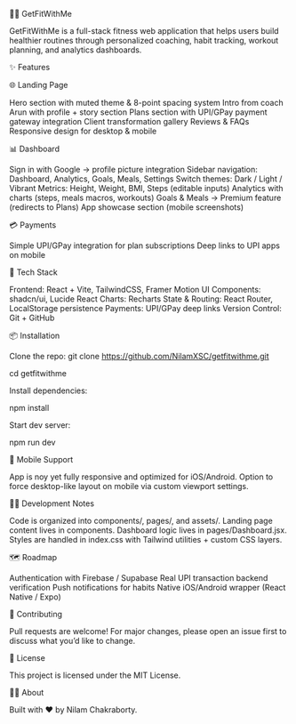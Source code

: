 🏃‍♂️ GetFitWithMe

GetFitWithMe is a full-stack fitness web application that helps users build healthier routines through personalized coaching, habit tracking, workout planning, and analytics dashboards.

✨ Features

🌐 Landing Page

Hero section with muted theme & 8-point spacing system
Intro from coach Arun with profile + story section
Plans section with UPI/GPay payment gateway integration
Client transformation gallery
Reviews & FAQs
Responsive design for desktop & mobile

📊 Dashboard

Sign in with Google → profile picture integration
Sidebar navigation: Dashboard, Analytics, Goals, Meals, Settings
Switch themes: Dark / Light / Vibrant
Metrics: Height, Weight, BMI, Steps (editable inputs)
Analytics with charts (steps, meals macros, workouts)
Goals & Meals → Premium feature (redirects to Plans)
App showcase section (mobile screenshots)

💳 Payments

Simple UPI/GPay integration for plan subscriptions
Deep links to UPI apps on mobile

🚀 Tech Stack

Frontend: React + Vite, TailwindCSS, Framer Motion
UI Components: shadcn/ui, Lucide React
Charts: Recharts
State & Routing: React Router, LocalStorage persistence
Payments: UPI/GPay deep links
Version Control: Git + GitHub

📦 Installation

Clone the repo:
git clone https://github.com/NilamXSC/getfitwithme.git

cd getfitwithme

Install dependencies:

npm install

Start dev server:

npm run dev

📱 Mobile Support

App is noy yet fully responsive and optimized for iOS/Android.
Option to force desktop-like layout on mobile via custom viewport settings.

🧑‍💻 Development Notes

Code is organized into components/, pages/, and assets/.
Landing page content lives in components.
Dashboard logic lives in pages/Dashboard.jsx.
Styles are handled in index.css with Tailwind utilities + custom CSS layers.

🗺️ Roadmap

 Authentication with Firebase / Supabase
 Real UPI transaction backend verification
 Push notifications for habits
 Native iOS/Android wrapper (React Native / Expo)

🤝 Contributing

Pull requests are welcome! For major changes, please open an issue first to discuss what you’d like to change.

📄 License

This project is licensed under the MIT License.

👨‍🏫 About

Built with ❤️ by Nilam Chakraborty.
